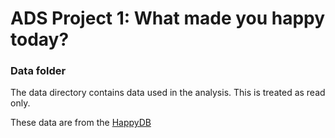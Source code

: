 # ADS Project 1: What made you happy today?
### Data folder

The data directory contains data used in the analysis. This is treated as read only.

These data are from the [HappyDB](https://rit-public.github.io/HappyDB/)